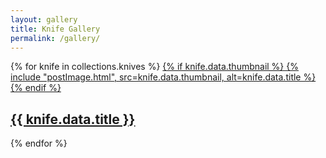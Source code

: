 ```yaml
---
layout: gallery
title: Knife Gallery
permalink: /gallery/
---
```

{% for knife in collections.knives %}
<a href="{{ knife.url }}" class="knife-card">
  {% if knife.data.thumbnail %}
    {% include "postImage.html", 
      src=knife.data.thumbnail,
      alt=knife.data.title
    %}
  {% endif %}
  <h2>{{ knife.data.title }}</h2>
</a>
{% endfor %}